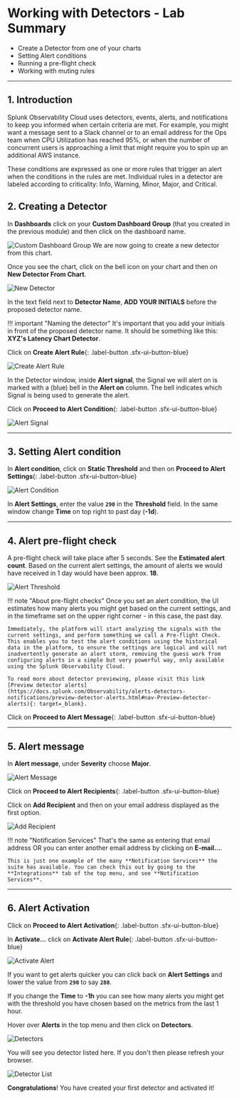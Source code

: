 # Working with Detectors - Lab Summary

* Create a Detector from one of your charts
* Setting Alert conditions
* Running a pre-flight check
* Working with muting rules

---

## 1. Introduction

Splunk Observability Cloud uses detectors, events, alerts, and notifications to keep you informed when certain criteria are met. For example, you might want a message sent to a Slack channel or to an email address for the Ops team when CPU Utilization has reached 95%, or when the number of concurrent users is approaching a limit that might require you to spin up an additional AWS instance.

These conditions are expressed as one or more rules that trigger an alert when the conditions in the rules are met. Individual rules in a detector are labeled according to criticality: Info, Warning, Minor, Major, and Critical.

## 2. Creating a Detector

In **Dashboards** click on your **Custom Dashboard Group** (that you created in the previous module) and then click on the dashboard name.

![Custom Dashboard Group](../images/detectors/custom-dashboard-group.png)
We are now going to create a new detector from this chart.

Once you see the chart, click on the bell icon on your chart and then on **New Detector From Chart**.

![New Detector](../images/detectors/new-detector.png)

In the text field next to **Detector Name**, **ADD YOUR INITIALS** before the proposed detector name.

!!! important "Naming the detector"
    It's important that you add your initials in front of the proposed detector name.
    It should be something like this: **XYZ's Latency Chart Detector**.

Click on **Create Alert Rule**{: .label-button .sfx-ui-button-blue}

![Create Alert Rule](../images/detectors/create-alert-rule.png)

In the Detector window, inside **Alert signal**, the Signal we will alert on is marked with a (blue) bell in the **Alert on** column. The bell indicates which Signal is being used to generate the alert.

Click on **Proceed to Alert Condition**{: .label-button .sfx-ui-button-blue}

![Alert Signal](../images/detectors/alert-signal.png)

---

## 3. Setting Alert condition

In **Alert condition**, click on **Static Threshold** and then on **Proceed to Alert Settings**{: .label-button .sfx-ui-button-blue}

![Alert Condition](../images/detectors/alert-condition.png)

In **Alert Settings**, enter the value **`290`** in the **Threshold** field. In the same window change **Time** on top right to past day (**-1d**).

---

## 4. Alert pre-flight check

A pre-flight check will take place after 5 seconds. See the **Estimated alert count**. Based on the current alert settings, the amount of alerts we would have received in 1 day would have been approx. **18**.

![Alert Threshold](../images/detectors/alert-threshold.png)

!!! note "About pre-flight checks"
    Once you set an alert condition, the UI estimates how many alerts you might get based on the current settings, and in the timeframe set on the upper right corner - in this case, the past day.

    Immediately, the platform will start analyzing the signals with the current settings, and perform something we call a Pre-flight Check. This enables you to test the alert conditions using the historical data in the platform, to ensure the settings are logical and will not inadvertently generate an alert storm, removing the guess work from configuring alerts in a simple but very powerful way, only available using the Splunk Observability Cloud.

    To read more about detector previewing, please visit this link
    [Preview detector alerts](https://docs.splunk.com/Observability/alerts-detectors-notifications/preview-detector-alerts.html#nav-Preview-detector-alerts){: target=_blank}.

Click on **Proceed to Alert Message**{: .label-button .sfx-ui-button-blue}

---

## 5. Alert message

In **Alert message**, under **Severity** choose **Major**.

![Alert Message](../images/detectors/alert-message.png)

Click on **Proceed to Alert Recipients**{: .label-button .sfx-ui-button-blue}

Click on **Add Recipient** and then on your email address displayed as the first option.

![Add Recipient](../images/detectors/add-recipient.png)

!!! note "Notification Services"
    That's the same as entering that email address OR you can enter another email address by clicking on **E-mail...**.

    This is just one example of the many **Notification Services** the suite has available. You can check this out by going to the **Integrations** tab of the top menu, and see **Notification Services**.

---

## 6. Alert Activation

Click on **Proceed to Alert Activation**{: .label-button .sfx-ui-button-blue}

In **Activate...** click on **Activate Alert Rule**{: .label-button .sfx-ui-button-blue}

![Activate Alert](../images/detectors/activate-alert.png)

If you want to get alerts quicker you can click back on **Alert Settings** and lower the value from **`290`** to say **`280`**.

If you change the **Time** to **-1h** you can see how many alerts you might get with the threshold you have chosen based on the metrics from the last 1 hour.

Hover over **Alerts** in the top menu and then click on **Detectors**.

![Detectors](../images/detectors/detectors-menu.png)

You will see you detector listed here. If you don't then please refresh your browser.

![Detector List](../images/detectors/detectors.png)

**Congratulations**! You have created your first detector and activated it!
